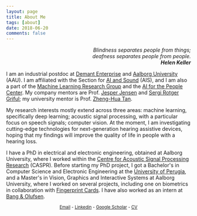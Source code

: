 ```yaml
---
layout: page
title: About Me
tags: [about]
date: 2018-06-20
comments: false
---
```




<p style="text-align: right"> <em>Blindness separates people from things;<br>deafness separates people from people.<br><strong>Helen Keller</strong></em> </p>


I am an industrial postdoc at [Demant Enterprise](https://www.demant.com) and [Aalborg University](https://www.en.aau.dk) (AAU). I am affiliated with the Section for [AI and Sound](https://www.es.aau.dk/sections-labs/AI+and+Sound/) (AIS), and I am also a part of the [Machine Learning Research Group](https://vbn.aau.dk/en/organisations/machine-learning) and the [AI for the People Center](https://vbn.aau.dk/en/organisations/ai-for-the-people). My company mentors are Prof. [Jesper Jensen](https://vbn.aau.dk/en/persons/101379) and [Sergi Rotger Griful](https://sites.google.com/site/sergirotger/); my university mentor is Prof. [Zheng-Hua Tan](https://vbn.aau.dk/en/persons/107665). 

My research interests mostly extend across three areas: machine learning, specifically deep learning; acoustic signal processing, with a particular focus on speech signals; computer vision. At the moment, I am investigating cutting-edge technologies for next-generation hearing assistive devices, hoping that my findings will improve the quality of life in people with a hearing loss.

I have a PhD in electrical and electronic engineering, obtained at Aalborg University, where I worked within the [Centre for Acoustic Signal Processing Research](http://caspr.es.aau.dk) (CASPR). Before starting my PhD project, I got a Bachelor's in Computer Science and Electronic Engineering at the [University of Perugia](https://www.unipg.it/en/), and a Master's in Vision, Graphics and Interactive Systems at Aalborg University, where I worked on several projects, including one on biometrics in collaboration with [Fingerprint Cards](https://www.fingerprints.com). I have also worked as an intern at [Bang & Olufsen](https://www.bang-olufsen.com/en).



<p style="text-align: center"> <sub> <a href="mailto:danmi@es.aau.dk">Email</a> - <a href="https://www.linkedin.com/in/danielmichelsanti/" target="_blank" rel="noopener noreferrer">Linkedin</a> - <a href="https://scholar.google.com/citations?user=Rk4O2mEAAAAJ" target="_blank" rel="noopener noreferrer">Google Scholar</a> - <a href="{{ site.url }}/assets/img/MiDa_cv.pdf" target="_blank" rel="noopener noreferrer">CV</a><!-- - <a href="https://www.researchgate.net/profile/Daniel_Michelsanti">CV</a> - <a href="https://github.com/danmic">GitHub</a> - <a href="https://twitter.com/998match">Twitter</a> --></sub> </p>


